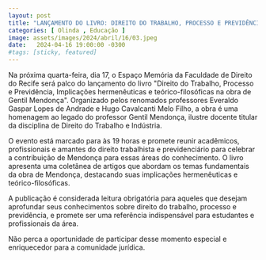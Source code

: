 ```yaml
---
layout: post
title: "LANÇAMENTO DO LIVRO: DIREITO DO TRABALHO, PROCESSO E PREVIDÊNCIA, CELEBRA LEGADO DE GENTIL MENDONÇA"
categories: [ Olinda , Educação ]
image: assets/images/2024/abril/16/03.jpeg
date:   2024-04-16 19:00:00 -0300
#tags: [sticky, featured]
---
```

Na próxima quarta-feira, dia 17, o Espaço Memória da Faculdade de Direito do Recife será palco do lançamento do livro "Direito do Trabalho, Processo e Previdência, Implicações hermenêuticas e teórico-filosóficas na obra de Gentil Mendonça". Organizado pelos renomados professores Everaldo Gaspar Lopes de Andrade e Hugo Cavalcanti Melo Filho, a obra é uma homenagem ao legado do professor Gentil Mendonça, ilustre docente titular da disciplina de Direito do Trabalho e Indústria.

O evento está marcado para às 19 horas e promete reunir acadêmicos, profissionais e amantes do direito trabalhista e previdenciário para celebrar a contribuição de Mendonça para essas áreas do conhecimento. O livro apresenta uma coletânea de artigos que abordam os temas fundamentais da obra de Mendonça, destacando suas implicações hermenêuticas e teórico-filosóficas.

A publicação é considerada leitura obrigatória para aqueles que desejam aprofundar seus conhecimentos sobre direito do trabalho, processo e previdência, e promete ser uma referência indispensável para estudantes e profissionais da área.

Não perca a oportunidade de participar desse momento especial e enriquecedor para a comunidade jurídica.
